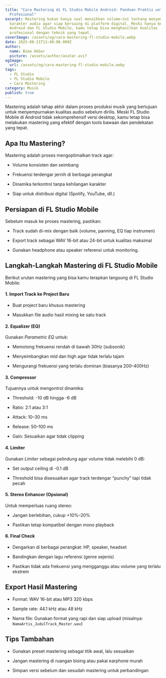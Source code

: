 ```yaml
---
title: "Cara Mastering di FL Studio Mobile Android: Panduan Praktis untuk Hasil
  Profesional"
excerpt: Mastering bukan hanya soal menaikkan volume—ini tentang menyempurnakan
  karakter audio agar siap bersaing di platform digital. Meski hanya bermodal
  Android dan FL Studio Mobile, kamu tetap bisa menghasilkan kualitas
  profesional dengan teknik yang tepat.
coverImage: /assets/og/cara-mastering-fl-studio-mobile.webp
date: 2025-08-21T13:40:00.000Z
author:
  name: Bima Akbar
  picture: /assets/author/avatar.avif
ogImage:
  url: /assets/og/cara-mastering-fl-studio-mobile.webp
tags:
  - FL Studio
  - FL Studio Mobile
  - Cara Mastering
category: Musik
publish: true
---
```

Mastering adalah tahap akhir dalam proses produksi musik yang bertujuan untuk menyempurnakan kualitas audio sebelum dirilis. Meski FL Studio Mobile di Android tidak sekomprehensif versi desktop, kamu tetap bisa melakukan mastering yang efektif dengan tools bawaan dan pendekatan yang tepat.

## Apa Itu Mastering?

Mastering adalah proses mengoptimalkan track agar:

*   Volume konsisten dan seimbang
    
*   Frekuensi terdengar jernih di berbagai perangkat
    
*   Dinamika terkontrol tanpa kehilangan karakter
    
*   Siap untuk distribusi digital (Spotify, YouTube, dll.)
    

## Persiapan di FL Studio Mobile

Sebelum masuk ke proses mastering, pastikan:

*   Track sudah di-mix dengan baik (volume, panning, EQ tiap instrumen)
    
*   Export track sebagai WAV 16-bit atau 24-bit untuk kualitas maksimal
    
*   Gunakan headphone atau speaker referensi untuk monitoring.
    

## Langkah-Langkah Mastering di FL Studio Mobile

Berikut urutan mastering yang bisa kamu terapkan langsung di FL Studio Mobile:

#### 1\. **Import Track ke Project Baru**

*   Buat project baru khusus mastering
    
*   Masukkan file audio hasil mixing ke satu track
    

#### 2\. **Equalizer (EQ)**

Gunakan _Parametric EQ_ untuk:

*   Memotong frekuensi rendah di bawah 30Hz (subsonik)
    
*   Menyeimbangkan mid dan high agar tidak terlalu tajam
    
*   Mengurangi frekuensi yang terlalu dominan (biasanya 200–400Hz)
    

#### 3\. **Compressor**

Tujuannya untuk mengontrol dinamika:

*   Threshold: -10 dB hingga -6 dB
    
*   Ratio: 2:1 atau 3:1
    
*   Attack: 10–30 ms
    
*   Release: 50–100 ms
    
*   Gain: Sesuaikan agar tidak clipping
    

#### 4\. **Limiter**

Gunakan _Limiter_ sebagai pelindung agar volume tidak melebihi 0 dB:

*   Set output ceiling di -0.1 dB
    
*   Threshold bisa disesuaikan agar track terdengar “punchy” tapi tidak pecah
    

#### 5\. **Stereo Enhancer (Opsional)**

Untuk memperluas ruang stereo:

*   Jangan berlebihan, cukup +10%–20%
    
*   Pastikan tetap kompatibel dengan mono playback
    

#### 6\. **Final Check**

*   Dengarkan di berbagai perangkat: HP, speaker, headset
    
*   Bandingkan dengan lagu referensi (genre sejenis)
    
*   Pastikan tidak ada frekuensi yang mengganggu atau volume yang terlalu ekstrem
    

## Export Hasil Mastering

*   Format: WAV 16-bit atau MP3 320 kbps
    
*   Sample rate: 44.1 kHz atau 48 kHz
    
*   Nama file: Gunakan format yang rapi dan siap upload (misalnya: `NamaArtis_JudulTrack_Master.wav`)
    

## Tips Tambahan

*   Gunakan preset mastering sebagai titik awal, lalu sesuaikan
    
*   Jangan mastering di ruangan bising atau pakai earphone murah
    
*   Simpan versi sebelum dan sesudah mastering untuk perbandingan